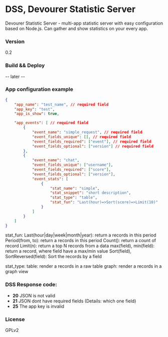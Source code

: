# DSS, Devourer Statistic Server

Devourer Statistic Server - multi-app statistic server with easy configuration based on Node.js. Can gather and show statistics on your every app.

### Version
0.2

### Build && Deploy

-- later --

### App configuration example

```json
{
	"app_name": "test_name", // required field
	"app_key": "test", 
	"app_is_show": true,

	"app_events": [ // required field
		{
			"event_name": "simple_request", // required field
			"event_fields_unique": [], // required field
			"event_fields_required": ["event"], // required field
			"event_fields_optional": ["version"] // required field
		},
		{
			"event_name": "chat",
			"event_fields_unique": ["username"],
			"event_fields_required": ["score"],
			"event_fields_optional": ["version"],
			"event_stats": [
				{
					"stat_name": "simple",
					"stat_snippet": "short description",
					"stat_type": "table",
					"stat_fun": "Last(hour)=>Sort(score)=>Limit(10)"
				}
			]
		}
	]
}
```

stat_fun:
Last(hour|day|week|month|year): return a records in this period
Period(from, to): return a records in this period
Count(): return a count of record
Limit(n): return a top N records from a data
max(field), min(field): return a record, where field have a max/min value
Sort(field), SortReversed(field): Sort the records by a field

stat_type:
table: render a records in a raw table
graph: render a records in a graph view

### DSS Response code:
- **20** JSON is not valid
- **21** JSON dont have required fields (Details: which one field)
- **25** The app key is invalid


### License
GPLv2
